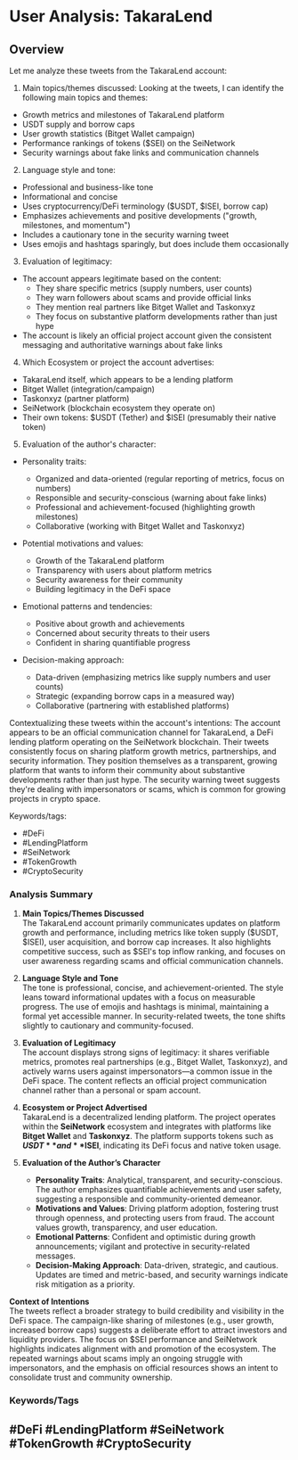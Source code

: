 # User Analysis: TakaraLend

## Overview

<think>
Let me analyze these tweets from the TakaraLend account:

1. Main topics/themes discussed:
Looking at the tweets, I can identify the following main topics and themes:
- Growth metrics and milestones of TakaraLend platform
- USDT supply and borrow caps
- User growth statistics (Bitget Wallet campaign)
- Performance rankings of tokens ($SEI) on the SeiNetwork
- Security warnings about fake links and communication channels

2. Language style and tone:
- Professional and business-like tone
- Informational and concise
- Uses cryptocurrency/DeFi terminology ($USDT, $ISEI, borrow cap)
- Emphasizes achievements and positive developments ("growth, milestones, and momentum")
- Includes a cautionary tone in the security warning tweet
- Uses emojis and hashtags sparingly, but does include them occasionally

3. Evaluation of legitimacy:
- The account appears legitimate based on the content:
  * They share specific metrics (supply numbers, user counts)
  * They warn followers about scams and provide official links
  * They mention real partners like Bitget Wallet and Taskonxyz
  * They focus on substantive platform developments rather than just hype
- The account is likely an official project account given the consistent messaging and authoritative warnings about fake links

4. Which Ecosystem or project the account advertises:
- TakaraLend itself, which appears to be a lending platform
- Bitget Wallet (integration/campaign)
- Taskonxyz (partner platform)
- SeiNetwork (blockchain ecosystem they operate on)
- Their own tokens: $USDT (Tether) and $ISEI (presumably their native token)

5. Evaluation of the author's character:
- Personality traits: 
  * Organized and data-oriented (regular reporting of metrics, focus on numbers)
  * Responsible and security-conscious (warning about fake links)
  * Professional and achievement-focused (highlighting growth milestones)
  * Collaborative (working with Bitget Wallet and Taskonxyz)
  
- Potential motivations and values:
  * Growth of the TakaraLend platform
  * Transparency with users about platform metrics
  * Security awareness for their community
  * Building legitimacy in the DeFi space
  
- Emotional patterns and tendencies:
  * Positive about growth and achievements
  * Concerned about security threats to their users
  * Confident in sharing quantifiable progress
  
- Decision-making approach:
  * Data-driven (emphasizing metrics like supply numbers and user counts)
  * Strategic (expanding borrow caps in a measured way)
  * Collaborative (partnering with established platforms)

Contextualizing these tweets within the account's intentions:
The account appears to be an official communication channel for TakaraLend, a DeFi lending platform operating on the SeiNetwork blockchain. Their tweets consistently focus on sharing platform growth metrics, partnerships, and security information. They position themselves as a transparent, growing platform that wants to inform their community about substantive developments rather than just hype. The security warning tweet suggests they're dealing with impersonators or scams, which is common for growing projects in crypto space.

Keywords/tags:
- #DeFi
- #LendingPlatform
- #SeiNetwork
- #TokenGrowth
- #CryptoSecurity
</think>

### Analysis Summary

1. **Main Topics/Themes Discussed**  
   The TakaraLend account primarily communicates updates on platform growth and performance, including metrics like token supply ($USDT, $ISEI), user acquisition, and borrow cap increases. It also highlights competitive success, such as $SEI's top inflow ranking, and focuses on user awareness regarding scams and official communication channels.

2. **Language Style and Tone**  
   The tone is professional, concise, and achievement-oriented. The style leans toward informational updates with a focus on measurable progress. The use of emojis and hashtags is minimal, maintaining a formal yet accessible manner. In security-related tweets, the tone shifts slightly to cautionary and community-focused.

3. **Evaluation of Legitimacy**  
   The account displays strong signs of legitimacy: it shares verifiable metrics, promotes real partnerships (e.g., Bitget Wallet, Taskonxyz), and actively warns users against impersonators—a common issue in the DeFi space. The content reflects an official project communication channel rather than a personal or spam account.

4. **Ecosystem or Project Advertised**  
   TakaraLend is a decentralized lending platform. The project operates within the **SeiNetwork** ecosystem and integrates with platforms like **Bitget Wallet** and **Taskonxyz**. The platform supports tokens such as **$USDT** and **$ISEI**, indicating its DeFi focus and native token usage.

5. **Evaluation of the Author’s Character**  
   - **Personality Traits**: Analytical, transparent, and security-conscious. The author emphasizes quantifiable achievements and user safety, suggesting a responsible and community-oriented demeanor.
   - **Motivations and Values**: Driving platform adoption, fostering trust through openness, and protecting users from fraud. The account values growth, transparency, and user education.
   - **Emotional Patterns**: Confident and optimistic during growth announcements; vigilant and protective in security-related messages.
   - **Decision-Making Approach**: Data-driven, strategic, and cautious. Updates are timed and metric-based, and security warnings indicate risk mitigation as a priority.

**Context of Intentions**  
The tweets reflect a broader strategy to build credibility and visibility in the DeFi space. The campaign-like sharing of milestones (e.g., user growth, increased borrow caps) suggests a deliberate effort to attract investors and liquidity providers. The focus on $SEI performance and SeiNetwork highlights indicates alignment with and promotion of the ecosystem. The repeated warnings about scams imply an ongoing struggle with impersonators, and the emphasis on official resources shows an intent to consolidate trust and community ownership.

### Keywords/Tags  
#DeFi #LendingPlatform #SeiNetwork #TokenGrowth #CryptoSecurity
---
